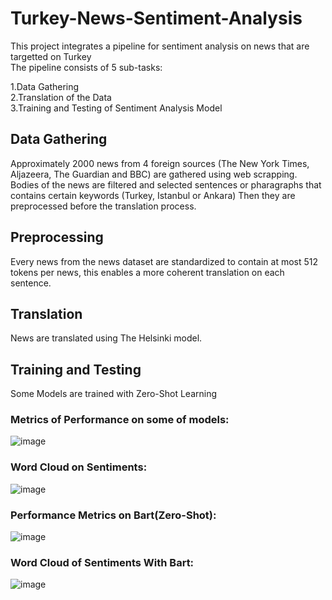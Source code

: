 # Turkey-News-Sentiment-Analysis
This project integrates a pipeline for sentiment analysis on news that are targetted on Turkey</br>
The pipeline consists of 5 sub-tasks:</br>

1.Data Gathering</br>
2.Translation of the Data</br>
3.Training and Testing of Sentiment Analysis Model</br>

## Data Gathering
Approximately 2000 news from 4 foreign sources (The New York Times, Aljazeera, The Guardian and BBC) are gathered using web scrapping.
Bodies of the news are filtered and selected sentences or pharagraphs that contains certain keywords (Turkey, Istanbul or Ankara)
Then they are preprocessed before the translation process.

## Preprocessing
Every news from the news dataset are standardized to contain at most 512 tokens per news, this enables a more coherent translation on each sentence.

## Translation
News are translated using The Helsinki model.

## Training and Testing
Some Models  are trained with Zero-Shot Learning

### Metrics of Performance on some of models:
![image](https://github.com/user-attachments/assets/d463e4f8-8fe8-4d6e-834c-ddc0fb9d84cd)

### Word Cloud on Sentiments:
![image](https://github.com/user-attachments/assets/0806dcd7-68a4-4def-b433-08989abe86f2)

### Performance Metrics on Bart(Zero-Shot):
![image](https://github.com/user-attachments/assets/d54b93e9-9b93-4c2d-93b6-d9d0f5caf9bc)

### Word Cloud of Sentiments With Bart:
![image](https://github.com/user-attachments/assets/d5b51452-ad80-4f52-a47b-b8205ec515b7)




